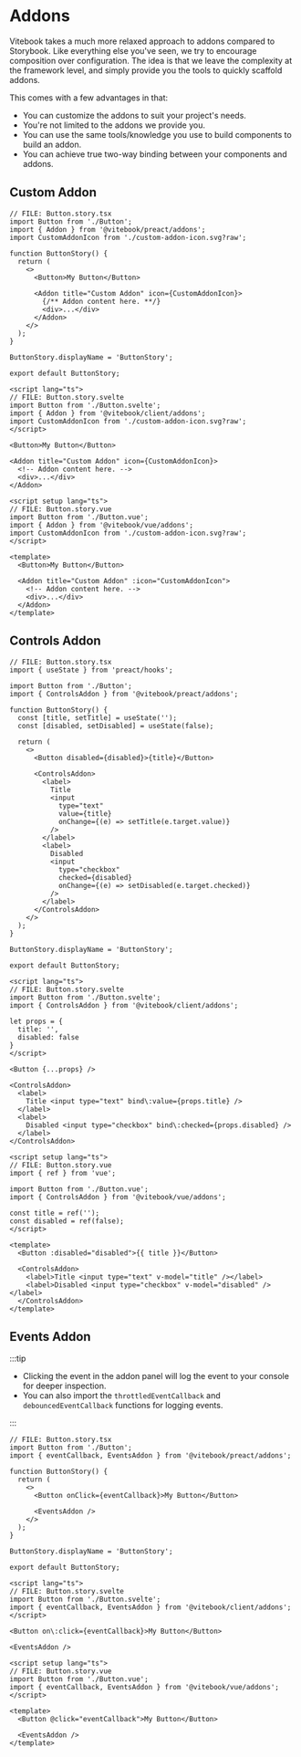 <script>
import { Tabs, TabPanel } from '@vitebook/client/components/tabs';

const frameworks = ['Preact', 'Svelte', 'Vue'];
</script>

# Addons

Vitebook takes a much more relaxed approach to addons compared to Storybook. Like everything
else you've seen, we try to encourage composition over configuration. The idea is that we leave the
complexity at the framework level, and simply provide you the tools to quickly scaffold addons.

This comes with a few advantages in that:

- You can customize the addons to suit your project's needs.
- You're not limited to the addons we provide you.
- You can use the same tools/knowledge you use to build components to build an addon.
- You can achieve true two-way binding between your components and addons.

## Custom Addon

<Tabs values={frameworks} groupId="jsFramework">
<TabPanel value="Preact">

```tsx {3,11-14}
// FILE: Button.story.tsx
import Button from './Button';
import { Addon } from '@vitebook/preact/addons';
import CustomAddonIcon from './custom-addon-icon.svg?raw';

function ButtonStory() {
  return (
    <>
      <Button>My Button</Button>

      <Addon title="Custom Addon" icon={CustomAddonIcon}>
        {/** Addon content here. **/}
        <div>...</div>
      </Addon>
    </>
  );
}

ButtonStory.displayName = 'ButtonStory';

export default ButtonStory;
```

</TabPanel>

<TabPanel value="Svelte">

```svelte {4,10-13}
<script lang="ts">
// FILE: Button.story.svelte
import Button from './Button.svelte';
import { Addon } from '@vitebook/client/addons';
import CustomAddonIcon from './custom-addon-icon.svg?raw';
</script>

<Button>My Button</Button>

<Addon title="Custom Addon" icon={CustomAddonIcon}>
  <!-- Addon content here. -->
  <div>...</div>
</Addon>
```

</TabPanel>

<TabPanel value="Vue">

```vue {4,11-14}
<script setup lang="ts">
// FILE: Button.story.vue
import Button from './Button.vue';
import { Addon } from '@vitebook/vue/addons';
import CustomAddonIcon from './custom-addon-icon.svg?raw';
</script>

<template>
  <Button>My Button</Button>

  <Addon title="Custom Addon" :icon="CustomAddonIcon">
    <!-- Addon content here. -->
    <div>...</div>
  </Addon>
</template>
```

</TabPanel>
</Tabs>

## Controls Addon

<Tabs values={frameworks} groupId="jsFramework">
<TabPanel value="Preact">

```tsx {5,15-32}
// FILE: Button.story.tsx
import { useState } from 'preact/hooks';

import Button from './Button';
import { ControlsAddon } from '@vitebook/preact/addons';

function ButtonStory() {
  const [title, setTitle] = useState('');
  const [disabled, setDisabled] = useState(false);

  return (
    <>
      <Button disabled={disabled}>{title}</Button>

      <ControlsAddon>
        <label>
          Title
          <input
            type="text"
            value={title}
            onChange={(e) => setTitle(e.target.value)}
          />
        </label>
        <label>
          Disabled
          <input
            type="checkbox"
            checked={disabled}
            onChange={(e) => setDisabled(e.target.checked)}
          />
        </label>
      </ControlsAddon>
    </>
  );
}

ButtonStory.displayName = 'ButtonStory';

export default ButtonStory;
```

</TabPanel>

<TabPanel value="Svelte">

```svelte {4,14-21}
<script lang="ts">
// FILE: Button.story.svelte
import Button from './Button.svelte';
import { ControlsAddon } from '@vitebook/client/addons';

let props = {
  title: '',
  disabled: false
}
</script>

<Button {...props} />

<ControlsAddon>
  <label>
    Title <input type="text" bind\:value={props.title} />
  </label>
  <label>
    Disabled <input type="checkbox" bind\:checked={props.disabled} />
  </label>
</ControlsAddon>
```

</TabPanel>

<TabPanel value="Vue">

```vue {6,15-18}
<script setup lang="ts">
// FILE: Button.story.vue
import { ref } from 'vue';

import Button from './Button.vue';
import { ControlsAddon } from '@vitebook/vue/addons';

const title = ref('');
const disabled = ref(false);
</script>

<template>
  <Button :disabled="disabled">{{ title }}</Button>

  <ControlsAddon>
    <label>Title <input type="text" v-model="title" /></label>
    <label>Disabled <input type="checkbox" v-model="disabled" /></label>
  </ControlsAddon>
</template>
```

</TabPanel>
</Tabs>

## Events Addon

:::tip

- Clicking the event in the addon panel will log the event to your console for deeper
  inspection.
- You can also import the `throttledEventCallback` and `debouncedEventCallback` functions for
  logging events.

:::

<Tabs values={frameworks} groupId="jsFramework">
<TabPanel value="Preact">

```tsx {3,10}
// FILE: Button.story.tsx
import Button from './Button';
import { eventCallback, EventsAddon } from '@vitebook/preact/addons';

function ButtonStory() {
  return (
    <>
      <Button onClick={eventCallback}>My Button</Button>

      <EventsAddon />
    </>
  );
}

ButtonStory.displayName = 'ButtonStory';

export default ButtonStory;
```

</TabPanel>

<TabPanel value="Svelte">

```svelte {4,9}
<script lang="ts">
// FILE: Button.story.svelte
import Button from './Button.svelte';
import { eventCallback, EventsAddon } from '@vitebook/client/addons';
</script>

<Button on\:click={eventCallback}>My Button</Button>

<EventsAddon />
```

</TabPanel>

<TabPanel value="Vue">

```vue {4,10}
<script setup lang="ts">
// FILE: Button.story.vue
import Button from './Button.vue';
import { eventCallback, EventsAddon } from '@vitebook/vue/addons';
</script>

<template>
  <Button @click="eventCallback">My Button</Button>

  <EventsAddon />
</template>
```

</TabPanel>
</Tabs>
